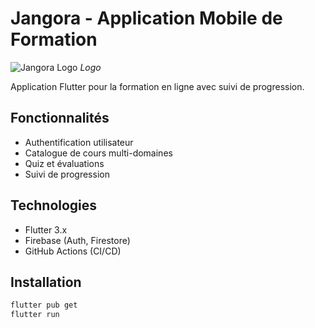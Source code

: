 # Jangora - Application Mobile de Formation

![Jangora Logo](assets/logo.png) *Logo*

Application Flutter pour la formation en ligne avec suivi de progression.

## Fonctionnalités
- Authentification utilisateur
- Catalogue de cours multi-domaines
- Quiz et évaluations
- Suivi de progression

## Technologies
- Flutter 3.x
- Firebase (Auth, Firestore)
- GitHub Actions (CI/CD)

## Installation
```bash
flutter pub get
flutter run